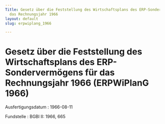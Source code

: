```yaml
---
Title: Gesetz über die Feststellung des Wirtschaftsplans des ERP-Sondervermögens für
  das Rechnungsjahr 1966
layout: default
slug: erpwiplang_1966

---
```


# Gesetz über die Feststellung des Wirtschaftsplans des ERP-Sondervermögens für das Rechnungsjahr 1966 (ERPWiPlanG 1966)

Ausfertigungsdatum
:   1966-08-11

Fundstelle
:   BGBl II: 1966, 665

